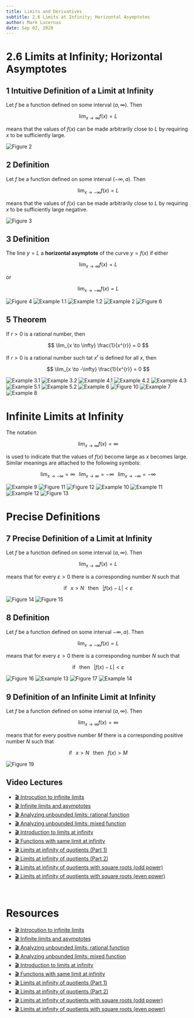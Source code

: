 ```yaml
---
title: Limits and Derivatives
subtitle: 2.6 Limits at Infinity; Horizontal Asymptotes
author: Mark Lucernas
date: Sep 02, 2020
---
```



# 2.6 Limits at Infinity; Horizontal Asymptotes

## 1 Intuitive Definition of a Limit at Infinity

Let $f$ be a function defined on some interval $(a, \infty)$. Then

$$
\lim_{x \to \infty} f(x) = L
$$

means that the values of $f(x)$ can be made arbitrarily close to $L$ by
requiring $x$ to be sufficiently large.

![Figure 2](../../../../../files/fall-2020/MATH-150/chapter-2/2.6_figure-2.png)

## 2 Definition

Let $f$ be a function defined on some interval $(-\infty, a)$. Then

$$
\lim_{x \to -\infty} f(x) = L
$$

means that the values of $f(x)$ can be made arbitrarily close to $L$ by
requiring $x$ to be sufficiently large negative.

![Figure 3](../../../../../files/fall-2020/MATH-150/chapter-2/2.6_figure-3.png)

## 3 Definition

The line $y = L$ a **horizontal asymptote** of the curve $y = f(x)$ if either

$$
\lim_{x \to \infty} f(x) = L
$$

or

$$
\lim_{x \to -\infty} f(x) = L
$$

![Figure 4](../../../../../files/fall-2020/MATH-150/chapter-2/2.6_figure-4.png)
![Example 1.1](../../../../../files/fall-2020/MATH-150/chapter-2/2.6_example-1.1.png)
![Example 1.2](../../../../../files/fall-2020/MATH-150/chapter-2/2.6_example-1.2.png)
![Example 2](../../../../../files/fall-2020/MATH-150/chapter-2/2.6_example-2.png)
![Figure 6](../../../../../files/fall-2020/MATH-150/chapter-2/2.6_figure-6.png)

## 5 Theorem

If $r > 0$ is a rational number, then

$$
\lim_{x \to \infty} \frac{1}{x^{r}} = 0
$$

If $r > 0$ is a rational number such tat $x^{r}$ is defined for all $x$, then

$$
\lim_{x \to -\infty} \frac{1}{x^{r}} = 0
$$

![Example 3.1](../../../../../files/fall-2020/MATH-150/chapter-2/2.6_example-3.1.png)
![Example 3.2](../../../../../files/fall-2020/MATH-150/chapter-2/2.6_example-3.2.png)
![Example 4.1](../../../../../files/fall-2020/MATH-150/chapter-2/2.6_example-4.1.png)
![Example 4.2](../../../../../files/fall-2020/MATH-150/chapter-2/2.6_example-4.2.png)
![Example 4.3](../../../../../files/fall-2020/MATH-150/chapter-2/2.6_example-4.3.png)
![Example 5.1](../../../../../files/fall-2020/MATH-150/chapter-2/2.6_example-5.1.png)
![Example 5.2](../../../../../files/fall-2020/MATH-150/chapter-2/2.6_example-5.2.png)
![Example 6](../../../../../files/fall-2020/MATH-150/chapter-2/2.6_example-6.png)
![Figure 10](../../../../../files/fall-2020/MATH-150/chapter-2/2.6_figure-10.png)
![Example 7](../../../../../files/fall-2020/MATH-150/chapter-2/2.6_example-7.png)
![Example 8](../../../../../files/fall-2020/MATH-150/chapter-2/2.6_example-8.png)

# Infinite Limits at Infinity

The notation

$$
\lim_{x \to \infty} f(x) = \infty
$$

is used to indicate that the values of $f(x)$ become large as $x$ becomes large.
Similar meanings are attached to the following symbols:

$$
\lim_{x \to -\infty} = \infty \;\;\; \lim_{x \to \infty} = -\infty \;\;\; \lim_{x \to -\infty} = -\infty
$$

![Example 9](../../../../../files/fall-2020/MATH-150/chapter-2/2.6_example-9.png)
![Figure 11](../../../../../files/fall-2020/MATH-150/chapter-2/2.6_figure-11.png)
![Figure 12](../../../../../files/fall-2020/MATH-150/chapter-2/2.6_figure-12.png)
![Example 10](../../../../../files/fall-2020/MATH-150/chapter-2/2.6_example-10.png)
![Example 11](../../../../../files/fall-2020/MATH-150/chapter-2/2.6_example-11.png)
![Example 12](../../../../../files/fall-2020/MATH-150/chapter-2/2.6_example-12.png)
![Figure 13](../../../../../files/fall-2020/MATH-150/chapter-2/2.6_figure-13.png)

# Precise Definitions

## 7 Precise Definition of a Limit at Infinity

Let $f$ be a function defined on some interval $(a, \infty)$. Then

$$
\lim_{x \to \infty} f(x) = L
$$

means that for every $\varepsilon > 0$ there is a corresponding number $N$ such
that

$$
\text{if} \;\;\; x > N \;\;\; \text{then} \;\;\; |f(x) - L| < \varepsilon
$$

![Figure 14](../../../../../files/fall-2020/MATH-150/chapter-2/2.6_figure-14.png)
![Figure 15](../../../../../files/fall-2020/MATH-150/chapter-2/2.6_figure-15.png)

## 8 Definition

Let $f$ be a function defined on some interval $-\infty, a)$. Then

$$
\lim_{x \to -\infty} f(x) = L
$$

means that for every $\varepsilon > 0$ there is a corresponding number $N$ such
that

$$
\text{if} \;\;\; \text{then} \;\;\; |f(x) - L| < \varepsilon
$$


![Figure 16](../../../../../files/fall-2020/MATH-150/chapter-2/2.6_figure-16.png)
![Example 13](../../../../../files/fall-2020/MATH-150/chapter-2/2.6_example-13.png)
![Figure 17](../../../../../files/fall-2020/MATH-150/chapter-2/2.6_figure-17.png)
![Example 14](../../../../../files/fall-2020/MATH-150/chapter-2/2.6_example-14.png)

## 9 Definition of an Infinite Limit at Infinity

Let $f$ be a function defined on some interval $(a, \infty)$. Then

$$
\lim_{x \to \infty} f(x) = \infty
$$

means that for every positive number $M$ there is a corresponding positive
number $N$ such that

$$
\text{if} \;\;\; x > N \;\;\; \text{then} \;\;\; f(x) > M
$$

![Figure 19](../../../../../files/fall-2020/MATH-150/chapter-2/2.6_figure-19.png)


## Video Lectures

- [🎬 Introcution to infinite limits](https://www.khanacademy.org/math/ap-calculus-ab/ab-limits-new/ab-1-14/v/introduction-to-infinite-limits)
- [🎬 Infinite limits and asymptotes](https://www.khanacademy.org/math/ap-calculus-ab/ab-limits-new/ab-1-14/v/infinite-limits-and-asymptotes)
- [🎬 Analyzing unbounded limits: rational function](https://www.khanacademy.org/math/ap-calculus-ab/ab-limits-new/ab-1-14/v/unbounded-limits-algebraic-1)
- [🎬 Analyzing unbounded limits: mixed function](https://www.khanacademy.org/math/ap-calculus-ab/ab-limits-new/ab-1-14/v/unbounded-limits-algebraic-2)
- [🎬 Introduction to limits at infinity](https://www.khanacademy.org/math/ap-calculus-ab/ab-limits-new/ab-1-15/v/introduction-to-limits-at-infinity)
- [🎬 Functions with same limit at infinity](https://www.khanacademy.org/math/ap-calculus-ab/ab-limits-new/ab-1-15/v/functions-with-same-limit-at-inifinity)
- [🎬 Limits at infinity of quotients (Part 1)](https://www.khanacademy.org/math/ap-calculus-ab/ab-limits-new/ab-1-15/v/limits-at-positive-and-negative-infinity)
- [🎬 Limits at infinity of quotients (Part 2)](https://www.khanacademy.org/math/ap-calculus-ab/ab-limits-new/ab-1-15/v/more-limits-at-infinity)
- [🎬 Limits at infinity of quotients with square roots (odd power)](https://www.khanacademy.org/math/ap-calculus-ab/ab-limits-new/ab-1-15/v/limits-with-two-horizontal-asymptotes)
- [🎬 Limits at infinity of quotients with square roots (even power)](https://www.khanacademy.org/math/ap-calculus-ab/ab-limits-new/ab-1-15/v/limit-at-infinity-of-rational-expression-with-radical-even)


<br>

# Resources

- [🎬 Introcution to infinite limits](https://www.khanacademy.org/math/ap-calculus-ab/ab-limits-new/ab-1-14/v/introduction-to-infinite-limits)
- [🎬 Infinite limits and asymptotes](https://www.khanacademy.org/math/ap-calculus-ab/ab-limits-new/ab-1-14/v/infinite-limits-and-asymptotes)
- [🎬 Analyzing unbounded limits: rational function](https://www.khanacademy.org/math/ap-calculus-ab/ab-limits-new/ab-1-14/v/unbounded-limits-algebraic-1)
- [🎬 Analyzing unbounded limits: mixed function](https://www.khanacademy.org/math/ap-calculus-ab/ab-limits-new/ab-1-14/v/unbounded-limits-algebraic-2)
- [🎬 Introduction to limits at infinity](https://www.khanacademy.org/math/ap-calculus-ab/ab-limits-new/ab-1-15/v/introduction-to-limits-at-infinity)
- [🎬 Functions with same limit at infinity](https://www.khanacademy.org/math/ap-calculus-ab/ab-limits-new/ab-1-15/v/functions-with-same-limit-at-inifinity)
- [🎬 Limits at infinity of quotients (Part 1)](https://www.khanacademy.org/math/ap-calculus-ab/ab-limits-new/ab-1-15/v/limits-at-positive-and-negative-infinity)
- [🎬 Limits at infinity of quotients (Part 2)](https://www.khanacademy.org/math/ap-calculus-ab/ab-limits-new/ab-1-15/v/more-limits-at-infinity)
- [🎬 Limits at infinity of quotients with square roots (odd power)](https://www.khanacademy.org/math/ap-calculus-ab/ab-limits-new/ab-1-15/v/limits-with-two-horizontal-asymptotes)
- [🎬 Limits at infinity of quotients with square roots (even power)](https://www.khanacademy.org/math/ap-calculus-ab/ab-limits-new/ab-1-15/v/limit-at-infinity-of-rational-expression-with-radical-even)

